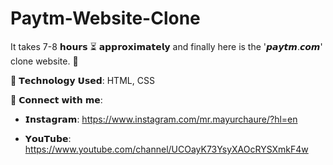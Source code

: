 # Paytm-Website-Clone

It takes 7-8 𝗵𝗼𝘂𝗿𝘀 ⏳ 𝗮𝗽𝗽𝗿𝗼𝘅𝗶𝗺𝗮𝘁𝗲𝗹𝘆 and finally here is the '𝙥𝙖𝙮𝙩𝙢.𝙘𝙤𝙢' clone website. 👨‍
 

📢 𝗧𝗲𝗰𝗵𝗻𝗼𝗹𝗼𝗴𝘆 𝗨𝘀𝗲𝗱: HTML, CSS


📩 𝗖𝗼𝗻𝗻𝗲𝗰𝘁 𝘄𝗶𝘁𝗵 𝗺𝗲: 

- 𝗜𝗻𝘀𝘁𝗮𝗴𝗿𝗮𝗺: https://www.instagram.com/mr.mayurchaure/?hl=en

- 𝗬𝗼𝘂𝗧𝘂𝗯𝗲: https://www.youtube.com/channel/UCOayK73YsyXAOcRYSXmkF4w
